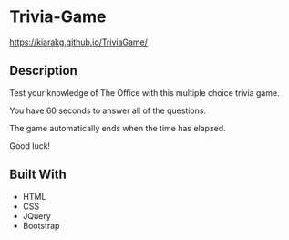 # Trivia-Game

https://kiarakg.github.io/TriviaGame/

## Description
Test your knowledge of The Office with this multiple choice trivia game.

You have 60 seconds to answer all of the questions.

The game automatically ends when the time has elapsed.

Good luck!

## Built With 
* HTML
* CSS
* JQuery 
* Bootstrap

